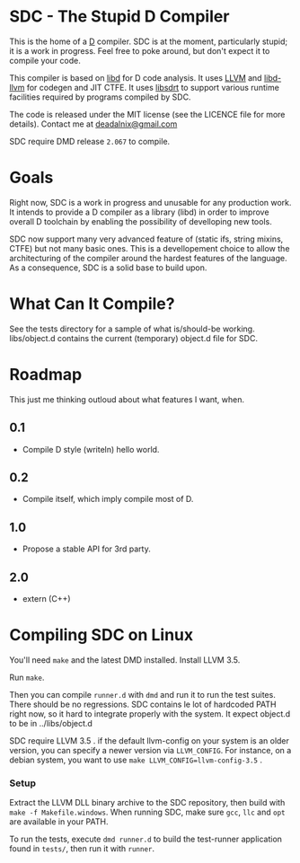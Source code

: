 SDC - The Stupid D Compiler
===========================
This is the home of a [D](http://dlang.org/) compiler.
SDC is at the moment, particularly stupid; it is a work in progress. Feel free to poke around, but don't expect it to compile your code.

This compiler is based on [libd](https://github.com/deadalnix/SDC/tree/master/libd) for D code analysis. It uses [LLVM](http://llvm.org/) and [libd-llvm](https://github.com/deadalnix/SDC/tree/master/libd-llvm) for codegen and JIT CTFE. It uses [libsdrt](https://github.com/deadalnix/SDC/tree/master/libsdrt) to support various runtime facilities required by programs compiled by SDC.

The code is released under the MIT license (see the LICENCE file for more details).
Contact me at deadalnix@gmail.com

SDC require DMD release `2.067` to compile.

Goals
========
Right now, SDC is a work in progress and unusable for any production work. It intends to provide a D compiler as a library (libd) in order to improve overall D toolchain by enabling the possibility of develloping new tools.

SDC now support many very advanced feature of (static ifs, string mixins, CTFE) but not many basic ones. This is a devellopement choice to allow the architecturing of the compiler around the hardest features of the language. As a consequence, SDC is a solid base to build upon.

What Can It Compile?
====================
See the tests directory for a sample of what is/should-be working.
libs/object.d contains the current (temporary) object.d file for SDC.  

Roadmap
=======
This just me thinking outloud about what features I want, when.

0.1
---
* Compile D style (writeln) hello world.

0.2
---
* Compile itself, which imply compile most of D.

1.0
---
* Propose a stable API for 3rd party.

2.0
---
* extern (C++)


Compiling SDC on Linux
=======
You'll need `make` and the latest DMD installed.
Install LLVM 3.5.

Run `make`.

Then you can compile `runner.d` with `dmd` and run it to run the test suites. There should be no regressions.
SDC contains le lot of hardcoded PATH right now, so it hard to integrate properly with the system. It expect object.d to be in ../libs/object.d

SDC require LLVM 3.5 . if the default llvm-config on your system is an older version, you can specify a newer version via `LLVM_CONFIG`. For instance, on a debian system, you want to use `make LLVM_CONFIG=llvm-config-3.5` .

### Setup
Extract the LLVM DLL binary archive to the SDC repository, then build with `make -f Makefile.windows`.
When running SDC, make sure `gcc`, `llc` and `opt` are available in your PATH.

To run the tests, execute `dmd runner.d` to build the test-runner application found in `tests/`, then run it with `runner`.
